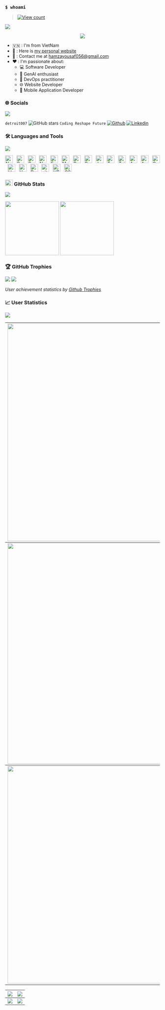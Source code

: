 ### `$ whoami`

> [![View count](https://visitcount.itsvg.in/api?id=detroit007&color=6&icon=0&pretty=true)](https://visitcount.itsvg.in/api?id=detroit007)

<img src="https://user-images.githubusercontent.com/73097560/115834477-dbab4500-a447-11eb-908a-139a6edaec5c.gif">

<p align="center" color="#36BCF7FF"><img src="https://readme-typing-svg.herokuapp.com?lines=I'm+a+Full+Stack+Developer;I'm+a+System+Engineer;I'm+a+DevSecOps Engineer"></p>

- 🇻🇳 : I'm from VietNam
- 👀 : Here is [my personal website](#)
- 📧 : Contact me at [hamzayousaf056@gmail.com](mailto:hamzayousaf056@gmail.com)
- ❤️ : I'm passionate about:
  - 💻 Software Developer
  - 🧠 GenAI enthusiast
  - 🚀 DevOps practitioner
  - 🌐 Website Developer
  - 📱 Mobile Application Developer

### 🌐 Socials
<img src="https://user-images.githubusercontent.com/73097560/115834477-dbab4500-a447-11eb-908a-139a6edaec5c.gif">

`detroit007`
![GitHub stars](https://img.shields.io/github/stars/detroit007?style=social)
`Coding Reshape Future`
[![Github](https://img.shields.io/badge/GitHub-100000?style=for-the-badge&logo=github&logoColor=white)](https://github.com/detroit007/)
[![Linkedin](https://img.shields.io/badge/LinkedIn-0077B5?style=for-the-badge&logo=linkedin&logoColor=white)](https://www.linkedin.com/in/ltp1120/)

### 🛠 Languages and Tools
<img src="https://user-images.githubusercontent.com/73097560/115834477-dbab4500-a447-11eb-908a-139a6edaec5c.gif">

<img src="https://img.shields.io/badge/Next.js-282C34?logo=next.js&logoColor=FFFFFF" title="Next.js" height="25"/> &nbsp;
<img src="https://img.shields.io/badge/ReactJS-282C34?logo=react&logoColor=61DAFB" title="ReactJS" height="25"/> &nbsp;
<img src="https://img.shields.io/badge/React%20Native-282C34?logo=react&logoColor=61DAFB" title="React Native" height="25"/> &nbsp;
<img src="https://img.shields.io/badge/Node.js-282C34?logo=node.js&logoColor=00F200" title="Node.js" height="25"/> &nbsp;
<img src="https://img.shields.io/badge/Express-282C34?logo=express&logoColor=FFFFFF" title="Express.js" height="25"/> &nbsp;
<img src="https://img.shields.io/badge/MongoDB-282C34?logo=mongodb&logoColor=47A248" title="MongoDB" height="25"/> &nbsp;
<img src="https://img.shields.io/badge/PostgreSQL-282C34?logo=postgresql&logoColor=336791" title="PostgreSQL" height="25"/> &nbsp;
<img src="https://img.shields.io/badge/Redux-282C34?logo=redux&logoColor=764ABC" title="Redux/Redux Toolkit" height="25"/> &nbsp;
<img src="https://img.shields.io/badge/JavaScript-282C34?logo=javascript&logoColor=F7DF1E" title="JavaScript" height="25"/> &nbsp;
<img src="https://img.shields.io/badge/TypeScript-282C34?logo=typescript&logoColor=3178C6" title="TypeScript" height="25"/> &nbsp;
<img src="https://img.shields.io/badge/Tailwind%20CSS-282C34?logo=tailwind-css&logoColor=38B2AC" title="TailwindCSS" 
height="25"/> &nbsp;
<img src="https://img.shields.io/badge/AWS-282C34?logo=amazon-aws&logoColor=FF9900" title="AWS" height="25"/> &nbsp;
<img src="https://img.shields.io/badge/Azure-282C34?logo=microsoft-azure&logoColor=0078D4" title="Azure" height="25"/> &nbsp;
<img src="https://img.shields.io/badge/OpenAI-282C34?logo=openai&logoColor=00A86B" title="OpenAI" height="25"/> &nbsp;
<img src="https://img.shields.io/badge/Llama3-282C34?logo=llama.ai&logoColor=00A86B" title="Llama3" height="25"/> &nbsp;
<img src="https://img.shields.io/badge/Hugging%20Face-282C34?logo=hugging-face&logoColor=00A86B" title="Hugging Face" height="25"/> &nbsp;
<img src="https://img.shields.io/badge/Docker-282C34?logo=docker&logoColor=2496ED" title="Docker" height="25"/> &nbsp;
<img src="https://img.shields.io/badge/git-282C34?logo=git&logoColor=F05032" title="git" height="25"/> &nbsp;
<img src="https://img.shields.io/badge/HTML5-282C34?logo=html5&logoColor=E34F26" title="HTML5" height="25"/> &nbsp;
<img src="https://img.shields.io/badge/CSS3-282C34?logo=css3&logoColor=1572B6" title="CSS3" height="25"/> &nbsp;

### <img src="https://media.giphy.com/media/cj87CxfRtrUifF3Ryk/giphy.gif" width="25px" height="20px"> GitHub Stats
<img src="https://user-images.githubusercontent.com/73097560/115834477-dbab4500-a447-11eb-908a-139a6edaec5c.gif">

[<img src="https://github-readme-stats.vercel.app/api?username=detroit007&show_icons=true&count_private=true&bg_color=30,e96443,904e95&title_color=fff&text_color=fff&include_all_commits=true" height="175">](https://github-readme-stats.vercel.app/api?username=detroit007)
[<img src="https://github-readme-stats.vercel.app/api/top-langs/?username=detroit007&layout=compact&bg_color=30,e96443,904e95&title_color=fff&text_color=fff" height="175">](https://github-readme-stats.vercel.app/api/top-langs/?username=detroit007)

### 🏆 GitHub Trophies
<img src="https://user-images.githubusercontent.com/73097560/115834477-dbab4500-a447-11eb-908a-139a6edaec5c.gif">

<a href="https://github-trophies.vercel.app/?username=detroit007" target="_blank">
  <img src="https://github-trophies.vercel.app/?username=detroit007&theme=radical&margin-w=4&margin-h=4">
</a>

*User achievement statistics by [Github Trophies](https://github.com/detroit007/github-trophies)*

### 📈 User Statistics
<img src="https://user-images.githubusercontent.com/73097560/115834477-dbab4500-a447-11eb-908a-139a6edaec5c.gif">

<table>
  <tbody>
    <tr>
      <td>
        <a href="https://github-readme-streak-stats.herokuapp.com/?user=detroit007">
          <img width="705" src="https://github-readme-streak-stats.herokuapp.com/?user=detroit007&bg_color=30,e96443,904e95&title_color=fff&text_color=fff&theme=radical&hide_border=true">
        </a>
      </td>
    </tr>
  </tbody>
  <tbody>
    <tr>
      <td>
        <a href="https://github-profile-summary-cards.vercel.app/api/cards/profile-details?username=detroit007">
          <img width="715" src="https://github-profile-summary-cards.vercel.app/api/cards/profile-details?username=detroit007&theme=dracula"/>
        </a>
      </td>
    </tr>
  </tbody>
  <tbody>
    <tr>
      <td>
        <a href="https://activity-graph.herokuapp.com/graph?username=detroit007">
          <img width="705" src="https://activity-graph.herokuapp.com/graph?username=detroit007&theme=dracula">
        </a>
      </td>
    </tr>
  </tbody>
</table>

<table>
  <tbody>
    <tr>
      <th>
        <a href="https://github-profile-summary-cards.vercel.app/api/cards/repos-per-language?username=detroit007">
          <img src="https://github-profile-summary-cards.vercel.app/api/cards/repos-per-language?username=detroit007&theme=dracula"/>
        </a>
      </th>
      <th>
        <a href="https://github-profile-summary-cards.vercel.app/api/cards/most-commit-language?username=detroit007&">
          <img src="https://github-profile-summary-cards.vercel.app/api/cards/most-commit-language?username=detroit007&theme=dracula"/>
        </a>
      </th>
    </tr>
  </tbody>
  <tbody>
    <tr>
      <td>
        <a href="https://github-profile-summary-cards.vercel.app/api/cards/stats?username=detroit007">
          <img src="https://github-profile-summary-cards.vercel.app/api/cards/stats?username=detroit007&theme=dracula"/>
        </a>
      </td>
      <td>
        <a href="https://github-profile-summary-cards.vercel.app/api/cards/productive-time?username=detroit007">
          <img src="https://github-profile-summary-cards.vercel.app/api/cards/productive-time?username=detroit007&theme=dracula"/>
        </a>
      </td>
    </tr>
  </tbody>
</table>
